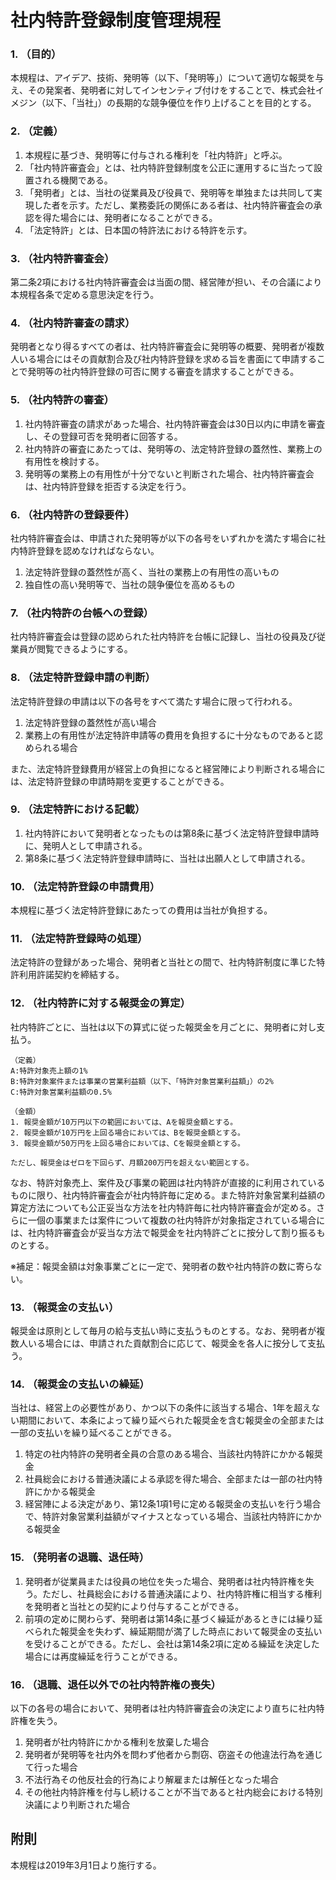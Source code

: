 # 社内特許登録制度管理規程
### 1. （目的）
本規程は、アイデア、技術、発明等（以下、「発明等」）について適切な報奨を与え、その発案者、発明者に対してインセンティブ付けをすることで、株式会社イメジン（以下、「当社」）の長期的な競争優位を作り上げることを目的とする。

### 2. （定義）
1. 本規程に基づき、発明等に付与される権利を「社内特許」と呼ぶ。
2. 「社内特許審査会」とは、社内特許登録制度を公正に運用するに当たって設置される機関である。
3. 「発明者」とは、当社の従業員及び役員で、発明等を単独または共同して実現した者を示す。ただし、業務委託の関係にある者は、社内特許審査会の承認を得た場合には、発明者になることができる。
5. 「法定特許」とは、日本国の特許法における特許を示す。

### 3. （社内特許審査会）
第二条2項における社内特許審査会は当面の間、経営陣が担い、その合議により本規程各条で定める意思決定を行う。

### 4. （社内特許審査の請求）
発明者となり得るすべての者は、社内特許審査会に発明等の概要、発明者が複数人いる場合にはその貢献割合及び社内特許登録を求める旨を書面にて申請することで発明等の社内特許登録の可否に関する審査を請求することができる。

### 5. （社内特許の審査）
1. 社内特許審査の請求があった場合、社内特許審査会は30日以内に申請を審査し、その登録可否を発明者に回答する。
2. 社内特許の審査にあたっては、発明等の、法定特許登録の蓋然性、業務上の有用性を検討する。
3. 発明等の業務上の有用性が十分でないと判断された場合、社内特許審査会は、社内特許登録を拒否する決定を行う。

### 6. （社内特許の登録要件）
社内特許審査会は、申請された発明等が以下の各号をいずれかを満たす場合に社内特許登録を認めなければならない。
1. 法定特許登録の蓋然性が高く、当社の業務上の有用性の高いもの
2. 独自性の高い発明等で、当社の競争優位を高めるもの

### 7. （社内特許の台帳への登録）
社内特許審査会は登録の認められた社内特許を台帳に記録し、当社の役員及び従業員が閲覧できるようにする。

### 8. （法定特許登録申請の判断）
法定特許登録の申請は以下の各号をすべて満たす場合に限って行われる。
1. 法定特許登録の蓋然性が高い場合
2. 業務上の有用性が法定特許申請等の費用を負担するに十分なものであると認められる場合

また、法定特許登録費用が経営上の負担になると経営陣により判断される場合には、法定特許登録の申請時期を変更することができる。

### 9. （法定特許における記載）
1. 社内特許において発明者となったものは第8条に基づく法定特許登録申請時に、発明人として申請される。
2. 第8条に基づく法定特許登録申請時に、当社は出願人として申請される。

### 10. （法定特許登録の申請費用）
本規程に基づく法定特許登録にあたっての費用は当社が負担する。

### 11. （法定特許登録時の処理）
法定特許の登録があった場合、発明者と当社との間で、社内特許制度に準じた特許利用許諾契約を締結する。

### 12. （社内特許に対する報奨金の算定）
社内特許ごとに、当社は以下の算式に従った報奨金を月ごとに、発明者に対し支払う。

```
（定義）
A:特許対象売上額の1%
B:特許対象案件または事業の営業利益額（以下、「特許対象営業利益額」）の2%
C:特許対象営業利益額の0.5%

（金額）
1. 報奨金額が10万円以下の範囲においては、Aを報奨金額とする。
2. 報奨金額が10万円を上回る場合においては、Bを報奨金額とする。
3. 報奨金額が50万円を上回る場合においては、Cを報奨金額とする。

ただし、報奨金はゼロを下回らず、月額200万円を超えない範囲とする。
```

なお、特許対象売上、案件及び事業の範囲は社内特許が直接的に利用されているものに限り、社内特許審査会が社内特許毎に定める。また特許対象営業利益額の算定方法についても公正妥当な方法を社内特許毎に社内特許審査会が定める。さらに一個の事業または案件について複数の社内特許が対象指定されている場合には、社内特許審査会が妥当な方法で報奨金を社内特許ごとに按分して割り振るものとする。

※補足：報奨金額は対象事業ごとに一定で、発明者の数や社内特許の数に寄らない。

### 13. （報奨金の支払い）
報奨金は原則として毎月の給与支払い時に支払うものとする。なお、発明者が複数人いる場合には、申請された貢献割合に応じて、報奨金を各人に按分して支払う。

### 14. （報奨金の支払いの繰延）
当社は、経営上の必要性があり、かつ以下の条件に該当する場合、1年を超えない期間において、本条によって繰り延べられた報奨金を含む報奨金の全部または一部の支払いを繰り延べることができる。

1. 特定の社内特許の発明者全員の合意のある場合、当該社内特許にかかる報奨金
2. 社員総会における普通決議による承認を得た場合、全部または一部の社内特許にかかる報奨金
3. 経営陣による決定があり、第12条1項1号に定める報奨金の支払いを行う場合で、特許対象営業利益額がマイナスとなっている場合、当該社内特許にかかる報奨金

### 15. （発明者の退職、退任時）
1. 発明者が従業員または役員の地位を失った場合、発明者は社内特許権を失う。ただし、社員総会における普通決議により、社内特許権に相当する権利を発明者と当社との契約により付与することができる。
2. 前項の定めに関わらず、発明者は第14条に基づく繰延があるときには繰り延べられた報奨金を失わず、繰延期間が満了した時点において報奨金の支払いを受けることができる。ただし、会社は第14条2項に定める繰延を決定した場合には再度繰延を行うことができる。

### 16. （退職、退任以外での社内特許権の喪失）
以下の各号の場合において、発明者は社内特許審査会の決定により直ちに社内特許権を失う。
1. 発明者が社内特許にかかる権利を放棄した場合
2. 発明者が発明等を社内外を問わず他者から剽窃、窃盗その他違法行為を通じて行った場合
3. 不法行為その他反社会的行為により解雇または解任となった場合
4. その他社内特許権を付与し続けることが不当であると社内総会における特別決議により判断された場合

## 附則
本規程は2019年3月1日より施行する。
